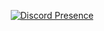 <div align="center">


[![Discord Presence](https://lanyard.cnrad.dev/api/701653604280565781)](https://discord.com/users/701653604280565781)

</div>
